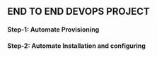 
## END TO END DEVOPS PROJECT

#### Step-1: Automate Provisioning
#### Step-2: Automate Installation and configuring
